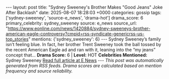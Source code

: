 --- layout: post title: "Sydney Sweeney's Brother Makes \"Good Jeans\" Joke After Backlash" date: 2025-08-07 18:28:03 +0000 categories: gossip tags: ['sydney-sweeney', 'source-e_news', 'drama-hot'] drama_score: 6 primary_celebrity: sydney_sweeney source: e_news source_url: "https://www.eonline.com/news/1420884/sydney-sweeneys-brother-american-eagle-controversy?cmpid=rss-syndicate-genericrss-us-top_stories" mentions: {'sydney_sweeney': 6} --- Sydney Sweeney’s family isn’t feeling blue. In fact, her brother Trent Sweeney took the ball tossed by the recent American Eagle ad and ran with it, leaning into the “my jeans” concept that... **Drama Score:** 6 | **Level:** HOT **Celebrities Mentioned:** Sydney Sweeney [Read full article at E News](https://www.eonline.com/news/1420884/sydney-sweeneys-brother-american-eagle-controversy?cmpid=rss-syndicate-genericrss-us-top_stories) --- *This post was automatically generated from RSS feeds. Drama scores are calculated based on mention frequency and source reliability.*